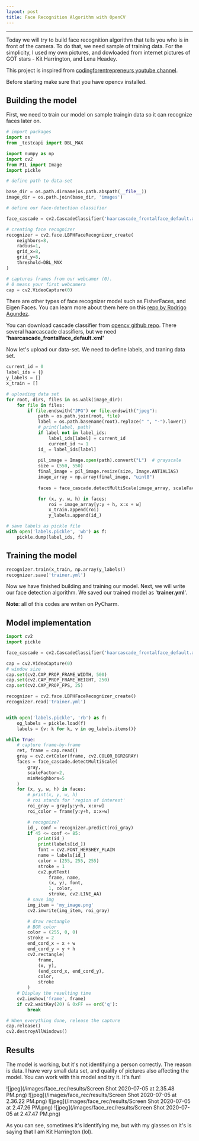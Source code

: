 ```yaml
---
layout: post
title: Face Recognition Algorithm with OpenCV
---
```

***


Today we will try to build face recognition algorithm that tells you who is in front of the camera. To do that, we need sample of training data. For the simplicity, I used my own pictures, and dowloaded from internet pictures of GOT stars - Kit Harrington, and Lena Headey.

This project is inspired from <a href='https://www.codingforentrepreneurs.com/'> codingforentrepreneurs youtube channel</a>.

Before starting make sure that you have opencv installed.

## Building the model

First, we need to train our model on sample traingin data so it can recognize faces later on.


```python
# import packages
import os
from _testcapi import DBL_MAX

import numpy as np
import cv2
from PIL import Image
import pickle
```


```python
# define path to data-set

base_dir = os.path.dirname(os.path.abspath(__file__))
image_dir = os.path.join(base_dir, 'images')
```


```python
# define our face-detection classifier

face_cascade = cv2.CascadeClassifier('haarcascade_frontalface_default.xml')

# creating face recognizer 
recognizer = cv2.face.LBPHFaceRecognizer_create(
    neighbors=8,
    radius=1,
    grid_x=8,
    grid_y=8,
    threshold=DBL_MAX
)

# captures frames from our webcamer (0). 
# 0 means your first webcamera
cap = cv2.VideoCapture(0) 
```

There are other types of face recognizer model such as FisherFaces, and Eigen Faces. You can learn more about them here on this <a href='https://github.com/rragundez/PyData/blob/master/notebooks_tutorial/03_Building_the_Recognition_Model.ipynb'>repo by Rodrigo Agundez</a>.

You can download cascade classifier from <a href='https://github.com/opencv/opencv/tree/master/data/haarcascades'>opencv github repo</a>. There several haarcascade classifiers, but we need **'haarcascade_frontalface_default.xml'**

Now let's upload our data-set. We need to define labels, and traning data set.


```python
current_id = 0
label_ids = {}
y_labels = []
x_train = []
```


```python
# uploading data set
for root, dirs, files in os.walk(image_dir):
    for file in files:
        if file.endswith("JPG") or file.endswith("jpeg"):
            path = os.path.join(root, file)
            label = os.path.basename(root).replace(" ", "-").lower()
            # print(label, path)
            if label not in label_ids:
                label_ids[label] = current_id
                current_id += 1
            id_ = label_ids[label]
            
            pil_image = Image.open(path).convert("L")  # grayscale
            size = (550, 550)
            final_image = pil_image.resize(size, Image.ANTIALIAS)
            image_array = np.array(final_image, "uint8")
            
            faces = face_cascade.detectMultiScale(image_array, scaleFactor=1.5, minNeighbors=5)

            for (x, y, w, h) in faces:
                roi = image_array[y:y + h, x:x + w]
                x_train.append(roi)
                y_labels.append(id_)
```


```python
# save labels as pickle file
with open('labels.pickle', 'wb') as f:
    pickle.dump(label_ids, f)
```

## Training the model


```python
recognizer.train(x_train, np.array(y_labels))
recognizer.save('trainer.yml')
```

Now we have finished building and training our model. Next, we will write our face detection algorithm. We saved our trained model as '**trainer.yml**'.

**Note**: all of this codes are writen on PyCharm. 

## Model implementation


```python
import cv2
import pickle

face_cascade = cv2.CascadeClassifier('haarcascade_frontalface_default.xml')

cap = cv2.VideoCapture(0)
# window size
cap.set(cv2.CAP_PROP_FRAME_WIDTH, 500)
cap.set(cv2.CAP_PROP_FRAME_HEIGHT, 250)
cap.set(cv2.CAP_PROP_FPS, 25)

recognizer = cv2.face.LBPHFaceRecognizer_create()
recognizer.read('trainer.yml')


with open('labels.pickle', 'rb') as f:
    og_labels = pickle.load(f)
    labels = {v: k for k, v in og_labels.items()}

while True:
    # capture frame-by-frame
    ret, frame = cap.read()
    gray = cv2.cvtColor(frame, cv2.COLOR_BGR2GRAY)
    faces = face_cascade.detectMultiScale(
        gray,
        scaleFactor=2,
        minNeighbors=5
    )
    for (x, y, w, h) in faces:
        # print(x, y, w, h)
        # roi stands for 'region of interest'
        roi_gray = gray[y:y+h, x:x+w]
        roi_color = frame[y:y+h, x:x+w]

        # recognize?
        id_, conf = recognizer.predict(roi_gray)
        if 45 <= conf <= 85:
            print(id_)
            print(labels[id_])
            font = cv2.FONT_HERSHEY_PLAIN
            name = labels[id_]
            color = (255, 255, 255)
            stroke = 1
            cv2.putText(
                frame, name,
                (x, y), font,
                1, color,
                stroke, cv2.LINE_AA)
        # save img
        img_item = 'my_image.png'
        cv2.imwrite(img_item, roi_gray)

        # draw rectangle
        # BGR color
        color = (255, 0, 0)
        stroke = 2
        end_cord_x = x + w
        end_cord_y = y + h
        cv2.rectangle(
            frame,
            (x, y),
            (end_cord_x, end_cord_y),
            color,
            stroke
        )
    # Display the resulting time
    cv2.imshow('frame', frame)
    if cv2.waitKey(20) & 0xFF == ord('q'):
        break

# When everything done, release the capture
cap.release()
cv2.destroyAllWindows()
```

## Results

The model is working, but it's not identifying a person correctly. The reason is data. I have very small data set, and quality of pictures also  affecting the model. You can work with this model and try it. It's fun!

![jpeg](/images/face_rec/results/Screen Shot 2020-07-05 at 2.35.48 PM.png)
![jpeg](/images/face_rec/results/Screen Shot 2020-07-05 at 2.36.22 PM.png)
![jpeg](/images/face_rec/results/Screen Shot 2020-07-05 at 2.47.26 PM.png)
![jpeg](/images/face_rec/results/Screen Shot 2020-07-05 at 2.47.47 PM.png)

As you can see, sometimes it's identifying me, but with my glasses on it's is saying that I am Kit Harrington (lol).
